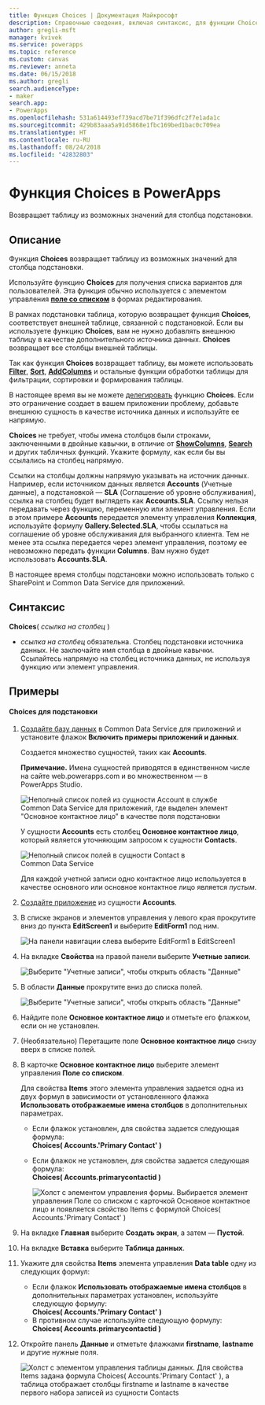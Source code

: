 ```yaml
---
title: Функция Choices | Документация Майкрософт
description: Справочные сведения, включая синтаксис, для функции Choices в PowerApps
author: gregli-msft
manager: kvivek
ms.service: powerapps
ms.topic: reference
ms.custom: canvas
ms.reviewer: anneta
ms.date: 06/15/2018
ms.author: gregli
search.audienceType:
- maker
search.app:
- PowerApps
ms.openlocfilehash: 531a614493ef739acd7be71f396dfc2f7e1ada1c
ms.sourcegitcommit: 429b83aaa5a91d5868e1fbc169bed1bac0c709ea
ms.translationtype: HT
ms.contentlocale: ru-RU
ms.lasthandoff: 08/24/2018
ms.locfileid: "42832803"
---
```

# <a name="choices-function-in-powerapps"></a>Функция Choices в PowerApps
Возвращает таблицу из возможных значений для столбца подстановки.

## <a name="description"></a>Описание
Функция **Choices** возвращает таблицу из возможных значений для столбца подстановки.  

Используйте функцию **Choices** для получения списка вариантов для пользователей. Эта функция обычно используется с элементом управления [**поле со списком**](../controls/control-combo-box.md) в формах редактирования.

В рамках подстановки таблица, которую возвращает функция **Choices**, соответствует внешней таблице, связанной с подстановкой. Если вы используете функцию **Choices**, вам не нужно добавлять внешнюю таблицу в качестве дополнительного источника данных. **Choices** возвращает все столбцы внешней таблицы.

Так как функция **Choices** возвращает таблицу, вы можете использовать [**Filter**](function-filter-lookup.md), [**Sort**](function-sort.md), [**AddColumns**](function-table-shaping.md) и остальные функции обработки таблицы для фильтрации, сортировки и формирования таблицы. 

В настоящее время вы не можете [делегировать](../delegation-overview.md) функцию **Choices**. Если это ограничение создает в вашем приложении проблему, добавьте внешнюю сущность в качестве источника данных и используйте ее напрямую. 

**Choices** не требует, чтобы имена столбцов были строками, заключенными в двойные кавычки, в отличие от [**ShowColumns**](function-table-shaping.md), [**Search**](function-filter-lookup.md) и других табличных функций. Укажите формулу, как если бы вы ссылались на столбец напрямую.

Ссылки на столбцы должны напрямую указывать на источник данных. Например, если источником данных является **Accounts** (Учетные данные), а подстановкой — **SLA** (Соглашение об уровне обслуживания), ссылка на столбец будет выглядеть как **Accounts.SLA**. Ссылку нельзя передавать через функцию, переменную или элемент управления. Если в этом примере **Accounts** передается элементу управления **Коллекция**, используйте формулу **Gallery.Selected.SLA**, чтобы ссылаться на соглашение об уровне обслуживания для выбранного клиента. Тем не менее эта ссылка передается через элемент управления, поэтому ее невозможно передать функции **Columns**. Вам нужно будет использовать **Accounts.SLA**.

В настоящее время столбцы подстановки можно использовать только с SharePoint и Common Data Service для приложений.

## <a name="syntax"></a>Синтаксис
**Choices**( *ссылка на столбец* )

* *ссылка на столбец* обязательна.  Столбец подстановки источника данных. Не заключайте имя столбца в двойные кавычки. Ссылайтесь напрямую на столбец источника данных, не используя функцию или элемент управления.

## <a name="examples"></a>Примеры

#### <a name="choices-for-a-lookup"></a>Choices для подстановки

1. [Создайте базу данных](../../../administrator/create-database.md) в Common Data Service для приложений и установите флажок **Включить примеры приложений и данных**.

    Создается множество сущностей, таких как **Accounts**.

    **Примечание.** Имена сущностей приводятся в единственном числе на сайте web.powerapps.com и во множественном — в PowerApps Studio.

    ![Неполный список полей из сущности Account в службе Common Data Service для приложений, где выделен элемент "Основное контактное лицо" в качестве поля подстановки](media/function-choices/entity-account.png)

    У сущности **Accounts** есть столбец **Основное контактное лицо**, который является уточняющим запросом к сущности **Contacts**.  

    ![Неполный список полей в сущности Contact в Common Data Service](media/function-choices/entity-contact.png)

    Для каждой учетной записи одно контактное лицо используется в качестве основного или основное контактное лицо является *пустым*.

2. [Создайте приложение](../data-platform-create-app.md) из сущности **Accounts**.

3. В списке экранов и элементов управления у левого края прокрутите вниз до пункта **EditScreen1** и выберите **EditForm1** под ним.

    ![На панели навигации слева выберите EditForm1 в EditScreen1](media/function-choices/select-editform.png)

4. На вкладке **Свойства** на правой панели выберите **Учетные записи**.

    ![Выберите "Учетные записи", чтобы открыть область "Данные"](media/function-choices/open-data-pane.png)

5. В области **Данные** прокрутите вниз до списка полей.

    ![Выберите "Учетные записи", чтобы открыть область "Данные"](media/function-choices/field-list.png)

6. Найдите поле **Основное контактное лицо** и отметьте его флажком, если он не установлен.

7. (Необязательно) Перетащите поле **Основное контактное лицо** снизу вверх в списке полей.

8. В карточке **Основное контактное лицо** выберите элемент управления **Поле со списком**.

    Для свойства **Items** этого элемента управления задается одна из двух формул в зависимости от установленного флажка **Использовать отображаемые имена столбцов** в дополнительных параметрах.

   - Если флажок установлен, для свойства задается следующая формула:<br>**Choices( Accounts.'Primary Contact' )**
   - Если флажок не установлен, для свойства задается следующая формула:<br>**Choices( Accounts.primarycontactid )**

     ![Холст с элементом управления формы. Выбирается элемент управления **Поле со списком** с карточкой **Основное контактное лицо** и появляется свойство Items с формулой Choices( Accounts.'Primary Contact' )](media/function-choices/accounts-primary-contact.png)

9. На вкладке **Главная** выберите **Создать экран**, а затем — **Пустой**.

10. На вкладке **Вставка** выберите **Таблица данных**.

11. Укажите для свойства **Items** элемента управления **Data table** одну из следующих формул:

     - Если флажок **Использовать отображаемые имена столбцов** в дополнительных параметрах установлен, используйте следующую формулу:<br>**Choices( Accounts.'Primary Contact' )**
     - В противном случае используйте следующую формулу:<br>**Choices( Accounts.primarycontactid )**

12. Откройте панель **Данные** и отметьте флажками **firstname**, **lastname** и другие нужные поля.

     ![Холст с элементом управления таблицы данных. Для свойства Items задана формула Choices( Accounts.'Primary Contact' ), а таблица отображает столбцы firstname и lastname в качестве первого набора записей из сущности Contacts](media/function-choices/full-accounts-pc.png)
